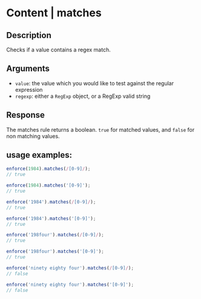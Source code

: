# Content | matches

## Description
Checks if a value contains a regex match.

## Arguments
* `value`: the value which you would like to test against the regular expression
* `regexp`: either a `RegExp` object, or a RegExp valid string

## Response
The matches rule returns a boolean. `true` for matched values, and `false` for non matching values.

## usage examples:

```js
enforce(1984).matches(/[0-9]/);
// true
```

```js
enforce(1984).matches('[0-9]');
// true
```

```js
enforce('1984').matches(/[0-9]/);
// true
```

```js
enforce('1984').matches('[0-9]');
// true
```

```js
enforce('198four').matches(/[0-9]/);
// true
```

```js
enforce('198four').matches('[0-9]');
// true
```

```js
enforce('ninety eighty four').matches(/[0-9]/);
// false
```

```js
enforce('ninety eighty four').matches('[0-9]');
// false
```